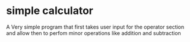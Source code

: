 # simple calculator
 
A Very simple program that first takes user input for the operator section and allow then to perfom minor operations like addition and subtraction

